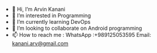 - 👋 Hi, I’m Arvin Kanani
- 👀 I’m interested in Programming
- 🌱 I’m currently learning DevOps
- 💞️ I’m looking to collaborate on Android programming
- 📫 How to reach me : WhatsApp :+989125053595
  Email: kanani.arv@gmail.com

<!---
arvin-kanani/arvin-kanani is a ✨ special ✨ repository because its `README.md` (this file) appears on your GitHub profile.
You can click the Preview link to take a look at your changes.
--->
